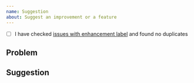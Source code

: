 ```yaml
---
name: Suggestion
about: Suggest an improvement or a feature
---
```

<!--
    Thank you for contributing to Typedoc! 
    
    First, please use a clear and descriptive title for the issue to identify the suggestion.
    
    Please be as specific as possible! Provide codes, sreenshots, repositories, explanations, issues, links ... anything that could describe your point.
-->

- [ ] I have checked [issues with enhancement label](https://github.com/TypeStrong/typedoc/labels/enhancement) and found no duplicates

## Problem
<!--
    What is making you feel inconvenient without this improvement or feature?
-->

## Suggestion
<!--
    What do you suggest to fix the problem?
-->
